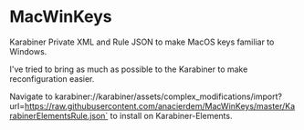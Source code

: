 # MacWinKeys

Karabiner Private XML and Rule JSON to make MacOS keys familiar to Windows.

I've tried to bring as much as possible to the Karabiner to make reconfiguration easier.

Navigate to 
karabiner://karabiner/assets/complex_modifications/import?url=https://raw.githubusercontent.com/anacierdem/MacWinKeys/master/KarabinerElementsRule.json`
to install on Karabiner-Elements.
